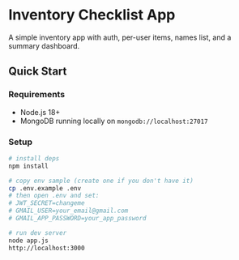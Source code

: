 ﻿# Inventory Checklist App

A simple inventory app with auth, per-user items, names list, and a summary dashboard.

## Quick Start

### Requirements
- Node.js 18+
- MongoDB running locally on `mongodb://localhost:27017`

### Setup
```bash
# install deps
npm install

# copy env sample (create one if you don't have it)
cp .env.example .env
# then open .env and set:
# JWT_SECRET=changeme
# GMAIL_USER=your_email@gmail.com
# GMAIL_APP_PASSWORD=your_app_password

# run dev server
node app.js
http://localhost:3000
